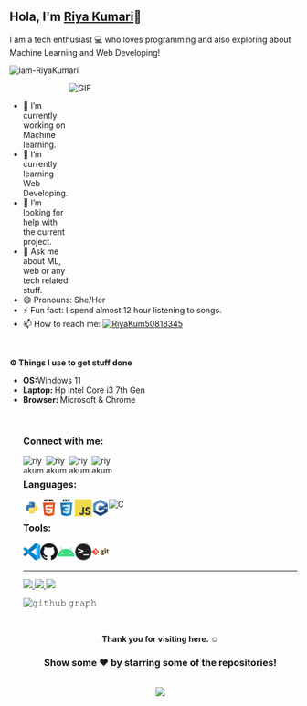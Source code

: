 ## Hola, I'm [Riya Kumari](https://iam-riyakumari.github.io/portfolio-riyal/)👋


I am a tech enthusiast 💻 who loves programming and also exploring about Machine Learning and Web Developing!

<p align="left"> <img src="https://komarev.com/ghpvc/?username=AmanTandon17&label=Profile%20views&color=0e75b6&style=flat" alt="Iam-RiyaKumari" /> </p>
 
</a><img align="right" alt="GIF" 
src="https://camo.githubusercontent.com/992babdffd8c74a1502de375fbdf7e4d54773242/68747470733a2f2f6d656469612e67697068792e636f6d2f6d656469612f53576f536b4e36447854737a71494b4571762f67697068792e676966" width="400" height="355" />
</a>
<br>
- 🔭 I’m currently working on Machine learning.
- 🌱 I’m currently learning Web Developing.
- 🤔 I’m looking for help with the current project.
- 💬 Ask me about ML, web or any tech related stuff.
- 😄 Pronouns: She/Her
- ⚡ Fun fact: I spend almost 12 hour listening to songs.
- 📫 How to reach me: <a href="https://twitter.com/RiyaKum50818345" target="blank"><img src="https://img.shields.io/twitter/follow/RiyaKum50818345?logo=twitter&style=for-the-badge" alt="RiyaKum50818345" /></a> </p>
<br>

<b>⚙️ Things I use to get stuff done</b></summary>
  	<ul>
  	    <li><b>OS:</b>Windows 11</li>
	    <li><b>Laptop: </b> Hp Intel Core i3 7th Gen </li>
  	    <li><b>Browser: </b> Microsoft & Chrome</li>

<br>	
<h3 align="left">Connect with me:</h3>
	
<p align="left">
<a href="https://www.linkedin.com/in/riya-kumari-08242b192/" target="blank"><img align="left" src="https://cdn.jsdelivr.net/npm/simple-icons@3.0.1/icons/linkedin.svg" alt="riyakumari" height="30" width="40" /> </a>

<a href="https://twitter.com/RiyaKum50818345" target="blank"><img align="left" src="https://cdn.jsdelivr.net/npm/simple-icons@3.0.1/icons/twitter.svg" alt="riyakumari" height="30" width="40" /></a>
	
<a href="https://www.instagram.com/?i=ee92klszn36f&utm_content=7rj3vms" target="blank"><img align="left" src="https://cdn.jsdelivr.net/npm/simple-icons@3.0.1/icons/instagram.svg" alt="riyakumari" height="30" width="40" /></a>
	
<a href="https://www.hackerrank.com/riyakumari_rk219?hr_r=1" target="blank"><img align="left" src="https://cdn.jsdelivr.net/npm/simple-icons@3.0.1/icons/hackerrank.svg" alt="riyakumari" height="30" width="40" /></a>
</p>

<br>

### Languages:

<img align="left" alt="Python" width="30px" src="https://raw.githubusercontent.com/github/explore/80688e429a7d4ef2fca1e82350fe8e3517d3494d/topics/python/python.png" />
<img align="left" alt="HTML5" width="30px" src="https://raw.githubusercontent.com/github/explore/80688e429a7d4ef2fca1e82350fe8e3517d3494d/topics/html/html.png" />
<img align="left" alt="CSS3" width="30px" src="https://raw.githubusercontent.com/github/explore/80688e429a7d4ef2fca1e82350fe8e3517d3494d/topics/css/css.png" />
<img align="left" alt="JavaScript" width="30px" src="https://raw.githubusercontent.com/github/explore/80688e429a7d4ef2fca1e82350fe8e3517d3494d/topics/javascript/javascript.png" />

<img align="left" alt="C++" width="30px" src="https://raw.githubusercontent.com/github/explore/80688e429a7d4ef2fca1e82350fe8e3517d3494d/topics/cpp/cpp.png" />
<img align="left" alt="C" width="30px" src="https://upload.wikimedia.org/wikipedia/commons/thumb/1/18/C_Programming_Language.svg/1200px-C_Programming_Language.svg.png" />
<br>

### Tools:
<img align="left" alt="Visual Studio Code" width="30px" src="https://raw.githubusercontent.com/github/explore/80688e429a7d4ef2fca1e82350fe8e3517d3494d/topics/visual-studio-code/visual-studio-code.png" />
<img align="left" alt="GitHub" width="30px" src="https://raw.githubusercontent.com/github/explore/78df643247d429f6cc873026c0622819ad797942/topics/github/github.png" />
<img align="left" alt="Android" width="30px" src="https://raw.githubusercontent.com/github/explore/80688e429a7d4ef2fca1e82350fe8e3517d3494d/topics/android/android.png" />
<img align="left" alt="Terminal" width="30px" src="https://raw.githubusercontent.com/github/explore/80688e429a7d4ef2fca1e82350fe8e3517d3494d/topics/terminal/terminal.png" />
<img align="left" alt="Terminal" width="30px" src="https://raw.githubusercontent.com/github/explore/80688e429a7d4ef2fca1e82350fe8e3517d3494d/topics/git/git.png" />
<br><br>

<hr/>

	
	
<a href="https://github.com.Iam-RiyaKumari">
<img height="114em"src="https://github-readme-stats.vercel.app/api?username=Iam-RiyaKumari&show_icons=true&theme=algolia&include_all_commits=true&count_private=true"/>

<img height="114em" src="https://github-readme-stats-eight-theta.vercel.app/api/top-langs/?username=Iam-RiyaKumari&layout=compact&langs_count=6&theme=algolia"/>
<img height="114em" src="https://github-readme-streak-stats.herokuapp.com/?user=Iam-RiyaKumari&show_icons=true&locale=en&layout=compact&theme=algolia&line_height=0"/>
</a>



<br>

![𝚐𝚒𝚝𝚑𝚞𝚋 𝚐𝚛𝚊𝚙𝚑](https://activity-graph.herokuapp.com/graph?username=Iam-RiyaKumari&theme=react-dark&hide_border=true&area=true)

<!-- Don't Run Contribution Graph(Generate Snake) Action on your default Branch-->

<!-- Don't Run Contribution Graph(Generate Snake) Action on your default Branch -->
<br/>


  

<div align="center">

<b>Thank you for visiting here. ☺️ </b><br>
### Show some ❤️ by starring some of the repositories!
<h2 align="center"><img src="https://user-images.githubusercontent.com/39955420/147578199-56632b69-b3e8-4d9f-97e2-f046a1c2cba0.gif"></h2>

</div>
